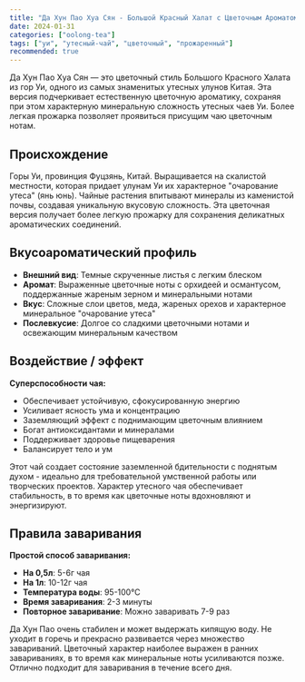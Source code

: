 ```yaml
---
title: "Да Хун Пао Хуа Сян - Большой Красный Халат с Цветочным Ароматом"
date: 2024-01-31
categories: ["oolong-tea"]
tags: ["уи", "утесный-чай", "цветочный", "прожаренный"]
recommended: true
---
```


Да Хун Пао Хуа Сян — это цветочный стиль Большого Красного Халата из гор Уи, одного из самых знаменитых утесных улунов Китая. Эта версия подчеркивает естественную цветочную ароматику, сохраняя при этом характерную минеральную сложность утесных чаев Уи. Более легкая прожарка позволяет проявиться присущим чаю цветочным нотам.

## Происхождение

Горы Уи, провинция Фуцзянь, Китай. Выращивается на скалистой местности, которая придает улунам Уи их характерное "очарование утеса" (янь юнь). Чайные растения впитывают минералы из каменистой почвы, создавая уникальную вкусовую сложность. Эта цветочная версия получает более легкую прожарку для сохранения деликатных ароматических соединений.

## Вкусоароматический профиль

- **Внешний вид**: Темные скрученные листья с легким блеском
- **Аромат**: Выраженные цветочные ноты с орхидеей и османтусом, поддержанные жареным зерном и минеральными нотами
- **Вкус**: Сложные слои цветов, меда, жареных орехов и характерное минеральное "очарование утеса"
- **Послевкусие**: Долгое со сладкими цветочными нотами и освежающим минеральным качеством

## Воздействие / эффект

**Суперспособности чая:**
- Обеспечивает устойчивую, сфокусированную энергию
- Усиливает ясность ума и концентрацию
- Заземляющий эффект с поднимающим цветочным влиянием
- Богат антиоксидантами и минералами
- Поддерживает здоровье пищеварения
- Балансирует тело и ум

Этот чай создает состояние заземленной бдительности с поднятым духом - идеально для требовательной умственной работы или творческих проектов. Характер утесного чая обеспечивает стабильность, в то время как цветочные ноты вдохновляют и энергизируют.

## Правила заваривания

**Простой способ заваривания:**
- **На 0,5л**: 5-6г чая
- **На 1л**: 10-12г чая
- **Температура воды**: 95-100°C
- **Время заваривания**: 2-3 минуты
- **Повторное заваривание**: Можно заваривать 7-9 раз

Да Хун Пао очень стабилен и может выдержать кипящую воду. Не уходит в горечь и прекрасно развивается через множество завариваний. Цветочный характер наиболее выражен в ранних завариваниях, в то время как минеральные ноты усиливаются позже. Отлично подходит для заваривания в течение всего дня.
